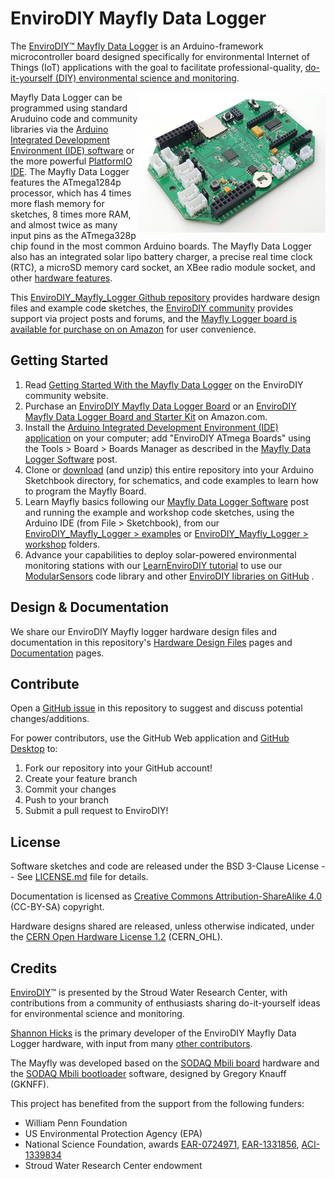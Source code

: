 EnviroDIY Mayfly Data Logger
==============
The [EnviroDIY™ Mayfly Data Logger](http://envirodiy.org/mayfly/) is an Arduino-framework microcontroller board designed specifically for environmental Internet of Things (IoT) applications with the goal to facilitate professional-quality, [do-it-yourself (DIY) environmental science and monitoring](https://www.envirodiy.org).

<img src="https://github.com/EnviroDIY/EnviroDIY_Mayfly_Logger/blob/master/doc/images/mayfly0.3_sideview_right.jpg" width="300" align="right">

Mayfly Data Logger can be programmed using standard Aruduino code and community libraries via the [Arduino Integrated Development Environment (IDE) software](https://www.arduino.cc/en/Main/Software) or the more powerful [PlatformIO IDE](https://platformio.org). The Mayfly Data Logger features the ATmega1284p processor, which has 4 times more flash memory for sketches, 8 times more RAM, and almost twice as many input pins as the ATmega328p chip found in the most common Arduino boards. The Mayfly Data Logger also has an integrated solar lipo battery charger, a precise real time clock (RTC), a microSD memory card socket, an XBee radio module socket, and other [hardware features](https://www.envirodiy.org/mayfly/hardware/features/).

This [EnviroDIY_Mayfly_Logger Github repository](https://github.com/EnviroDIY/EnviroDIY_Mayfly_Logger) provides hardware design files and example code sketches, the [EnviroDIY community](https://www.envirodiy.org) provides support via project posts and forums, and the [Mayfly Logger board is available for purchase on on Amazon](https://www.amazon.com/s/ref=nb_sb_noss_1?url=search-alias%3Daps&field-keywords=envirodiy) for user convenience.


## Getting Started

1. Read [Getting Started With the Mayfly Data Logger](http://envirodiy.org/mayfly/) on the EnviroDIY community website.
2. Purchase an [EnviroDIY Mayfly Data Logger Board](https://www.amazon.com/EnviroDIY-Mayfly-Logger-Arduino-Compatible/dp/B01F9B4WCG) or an [EnviroDIY Mayfly Data Logger Board and Starter Kit](https://www.amazon.com/EnviroDIY-Mayfly-Arduino-Compatible-Starter/dp/B01FCVALDW) on Amazon.com.
3. Install the [Arduino Integrated Development Environment (IDE) application](https://www.arduino.cc/en/Main/Software) on your computer; add "EnviroDIY ATmega Boards" using the Tools > Board > Boards Manager as described in the [Mayfly Data Logger Software](http://envirodiy.org/mayfly/software/) post.
4. Clone or [download](https://github.com/EnviroDIY/EnviroDIY_Mayfly_Logger/archive/master.zip) (and unzip) this entire repository into your Arduino Sketchbook directory, for schematics, and code examples to learn how to program the Mayfly Board.
5. Learn Mayfly basics following our [Mayfly Data Logger Software](http://envirodiy.org/mayfly/software/) post and running the example and workshop code sketches, using the Arduino IDE (from File > Sketchbook), from our [EnviroDIY_Mayfly_Logger > examples](https://github.com/EnviroDIY/EnviroDIY_Mayfly_Logger/tree/master/examples) or [EnviroDIY_Mayfly_Logger > workshop](https://github.com/EnviroDIY/EnviroDIY_Mayfly_Logger/tree/master/workshop) folders.
6. Advance your capabilities to deploy solar-powered environmental monitoring stations with our [LearnEnviroDIY tutorial](https://envirodiy.github.io/LearnEnviroDIY/) to use our [ModularSensors](https://github.com/EnviroDIY/ModularSensors) code library and other [EnviroDIY libraries on GitHub](https://github.com/EnviroDIY) .

## Design & Documentation

We share our EnviroDIY Mayfly logger hardware design files and documentation in this repository's [Hardware Design Files](hardware) pages and [Documentation](doc) pages.


## Contribute
Open a [GitHub issue](https://github.com/EnviroDIY/EnviroDIY_Mayfly_Logger/issues) in this repository to suggest and discuss potential changes/additions.

For power contributors, use the GitHub Web application and [GitHub Desktop](https://desktop.github.com) to:

1. Fork our repository into your GitHub account!
2. Create your feature branch
3. Commit your changes
4. Push to your branch
5. Submit a pull request to EnviroDIY!


## License
Software sketches and code are released under the BSD 3-Clause License -- See [LICENSE.md](https://github.com/EnviroDIY/EnviroDIY_Mayfly_Logger/blob/master/LICENSE.md) file for details.

Documentation is licensed as [Creative Commons Attribution-ShareAlike 4.0](https://creativecommons.org/licenses/by-sa/4.0/) (CC-BY-SA) copyright.

Hardware designs shared are released, unless otherwise indicated, under the [CERN Open Hardware License 1.2](https://www.ohwr.org/projects/cernohl/wiki) (CERN_OHL).

## Credits
[EnviroDIY](http://envirodiy.org/)™ is presented by the Stroud Water Research Center, with contributions from a community of enthusiasts sharing do-it-yourself ideas for environmental science and monitoring.

[Shannon Hicks](https://github.com/s-hicks2) is the primary developer of the EnviroDIY Mayfly Data Logger hardware, with input from many [other contributors](https://github.com/EnviroDIY/EnviroDIY_Mayfly_Logger/graphs/contributors).

The Mayfly was developed based on the [SODAQ Mbili board](https://support.sodaq.com/sodaq-one/sodaq-mbili-1284p/) hardware and the [SODAQ Mbili bootloader](https://github.com/SodaqMoja/HardwareMbili) software, designed by Gregory Knauff (GKNFF).

This project has benefited from the support from the following funders:

* William Penn Foundation
* US Environmental Protection Agency (EPA)
* National Science Foundation, awards [EAR-0724971](http://www.nsf.gov/awardsearch/showAward?AWD_ID=0724971), [EAR-1331856](http://www.nsf.gov/awardsearch/showAward?AWD_ID=1331856), [ACI-1339834](http://www.nsf.gov/awardsearch/showAward?AWD_ID=1339834)
* Stroud Water Research Center endowment
